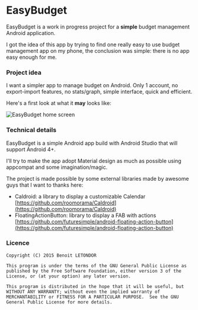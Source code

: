 # EasyBudget

EasyBudget is a work in progress project for a **simple** budget management Android application.

I got the idea of this app by trying to find one really easy to use budget management app on my phone, the conclusion was simple: there is no app easy enough for me.

### Project idea

I want a simpler app to manage budget on Android. Only 1 account, no export-import features, no stats/graph, simple interface, quick and efficient.

Here's a first look at what it __may__ looks like:

![EasyBudget home screen](http://i.imgur.com/HxBoOxm.png)

### Technical details

EasyBudget is a simple Android app build with Android Studio that will support Android 4+. 

I'll try to make the app adopt Material design as much as possible using appcompat and some imagination/magic.

The project is made possible by some external libraries made by awesome guys that I want to thanks here:

- Caldroid: a library to display a customizable Calendar [https://github.com/roomorama/Caldroid](https://github.com/roomorama/Caldroid)
- FloatingActionButton: library to display a FAB with actions [https://github.com/futuresimple/android-floating-action-button](https://github.com/futuresimple/android-floating-action-button)

### Licence

    Copyright (C) 2015 Benoit LETONDOR

    This program is under the terms of the GNU General Public License as published by the Free Software Foundation, either version 3 of the License, or (at your option) any later version.

    This program is distributed in the hope that it will be useful, but WITHOUT ANY WARRANTY; without even the implied warranty of MERCHANTABILITY or FITNESS FOR A PARTICULAR PURPOSE.  See the GNU General Public License for more details.

